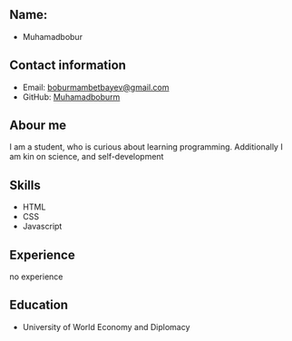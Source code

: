 ## Name: 
- Muhamadbobur

## Contact information
- Email: boburmambetbayev@gmail.com
- GitHub: [Muhamadboburm](https://github.com/Muhamadboburm)

## Abour me
I am a student, who is curious about learning programming. Additionally I am kin on science, and self-development 

## Skills
- HTML
- CSS
- Javascript

## Experience 
no experience 

## Education
- University of World Economy and Diplomacy


